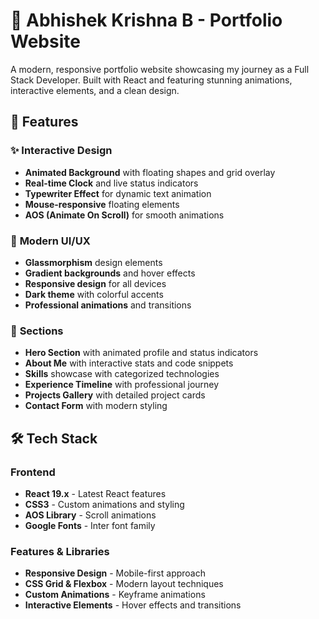#  🚀 Abhishek Krishna B - Portfolio Website

A modern, responsive portfolio website showcasing my journey as a Full Stack Developer. Built with React and featuring stunning animations, interactive elements, and a clean design.

## 🌟 Features

### ✨ **Interactive Design**
- **Animated Background** with floating shapes and grid overlay
- **Real-time Clock** and live status indicators
- **Typewriter Effect** for dynamic text animation
- **Mouse-responsive** floating elements
- **AOS (Animate On Scroll)** for smooth animations

### 🎨 **Modern UI/UX**
- **Glassmorphism** design elements
- **Gradient backgrounds** and hover effects
- **Responsive design** for all devices
- **Dark theme** with colorful accents
- **Professional animations** and transitions

### 📱 **Sections**
- **Hero Section** with animated profile and status indicators
- **About Me** with interactive stats and code snippets
- **Skills** showcase with categorized technologies
- **Experience Timeline** with professional journey
- **Projects Gallery** with detailed project cards
- **Contact Form** with modern styling

## 🛠️ Tech Stack

### Frontend
- **React 19.x** - Latest React features
- **CSS3** - Custom animations and styling
- **AOS Library** - Scroll animations
- **Google Fonts** - Inter font family

### Features & Libraries
- **Responsive Design** - Mobile-first approach
- **CSS Grid & Flexbox** - Modern layout techniques
- **Custom Animations** - Keyframe animations
- **Interactive Elements** - Hover effects and transitions
